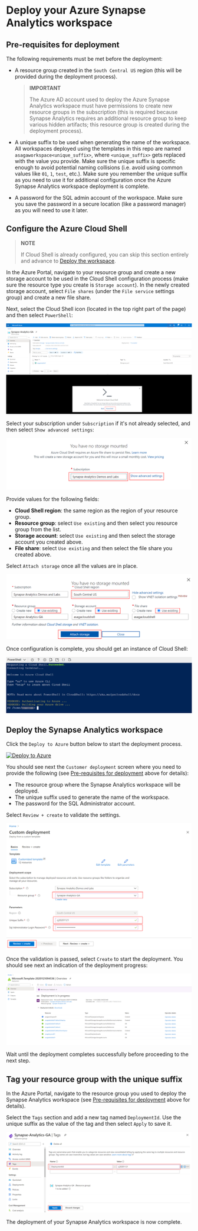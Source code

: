 # Deploy your Azure Synapse Analytics workspace

## Pre-requisites for deployment

The following requirements must be met before the deployment:

- A resource group created in the `South Central US` region (this will be provided during the deployment process).

    >**IMPORTANT**
    >
    >The Azure AD account used to deploy the Azure Synapse Analytics workspace must have permissions to create new resource groups in the subscription (this is required because Synapse Analytics requires an additional resource group to keep various hidden artifacts; this resource group is created during the deployment process).

- A unique suffix to be used when generating the name of the workspace. All workspaces deployed using the templates in this repo are named `asagaworkspace<unique_suffix>`, where `<unique_suffix>` gets replaced with the value you provide. Make sure the unique suffix is specific enough to avoid potential naming collisions (i.e. avoid using common values like `01`, `1`, `test`, etc.). Make sure you remember the unique suffix as you need to use it for additional configuration once the Azure Synapse Analytics workspace deployment is complete.
- A password for the SQL admin account of the workspace. Make sure you save the password in a secure location (like a password manager) as you will need to use it later.

## Configure the Azure Cloud Shell

>**NOTE**
>
>If Cloud Shell is already configured, you can skip this section entirely and advance to [Deploy the workspace](#deploy-the-synapse-analytics-workspace).

In the Azure Portal, navigate to your resource group and create a new storage account to be used in the Cloud Shell configuration process (make sure the resource type you create is `Storage account`). In the newly created storage account, select `File shares` (under the `File service` settings group) and create a new file share.

Next, select the Cloud Shell icon (located in the top right part of the page) and then select `PowerShell`:

![Cloud Shell configuration start](./../media/cloudshell-configure-01.png)

Select your subscription under `Subscription` if it's not already selected, and then select `Show advanced settings`:

![Cloud Shell configuration advanced settings](./../media/cloudshell-configure-02.png)

Provide values for the following fields:

- **Cloud Shell region**: the same region as the region of your resource group.
- **Resource group**: select `Use existing` and then select you resource group from the list.
- **Storage account**: select `Use existing` and then select the storage account you created above.
- **File share**: select `Use existing` and then select the file share you created above.

Select `Attach storage` once all the values are in place.

![Cloud Shell configuration advanced settings values](./../media/cloudshell-configure-03.png)

Once configuration is complete, you should get an instance of Cloud Shell:

![Cloud Shell](./../media/cloudshell-configure-04.png)

## Deploy the Synapse Analytics workspace

Click the `Deploy to Azure` button below to start the deployment process.

[![Deploy to Azure](https://aka.ms/deploytoazurebutton)](https://portal.azure.com/#create/Microsoft.Template/uri/https%3A%2F%2Fraw.githubusercontent.com%2Fsolliancenet%2Fazure-synapse-analytics-ga-content-packs%2Fmain%2Fhands-on-labs%2Fsetup%2Farm%2Fasaga-workspace-core.json%3Ftoken%3DAA2FKXQGW3MSP3V67PVZPBC7YH6F2)

You should see next the `Customer deployment` screen where you need to provide the following (see [Pre-requisites for deployment](#pre-requisites-for-deployment) above for details):

- The resource group where the Synapse Analytics workspace will be deployed.
- The unique suffix used to generate the name of the workspace.
- The password for the SQL Administrator account.

Select `Review + create` to validate the settings.

![Synapse Analytics workspace deployment configuration](../media/asaworkspace-deploy-configure.png)

Once the validation is passed, select `Create` to start the deployment. You should see next an indication of the deployment progress:

![Synapse Analytics workspace deployment progress](./../media/asaworkspace-deploy-progress.png)

Wait until the deployment completes successfully before proceeding to the next step.

## Tag your resource group with the unique suffix

In the Azure Portal, navigate to the resource group you used to deploy the Synapse Analytics workspace (see [Pre-requisites for deployment](#pre-requisites-for-deployment) above for details).

Select the `Tags` section and add a new tag named `DeploymentId`. Use the unique suffix as the value of the tag and then select `Apply` to save it.

![Synapse Analytics workspace resource group tagging](./../media/asaworkspace-deploy-tag.png)

The deployment of your Synapse Analytics workspace is now complete.
